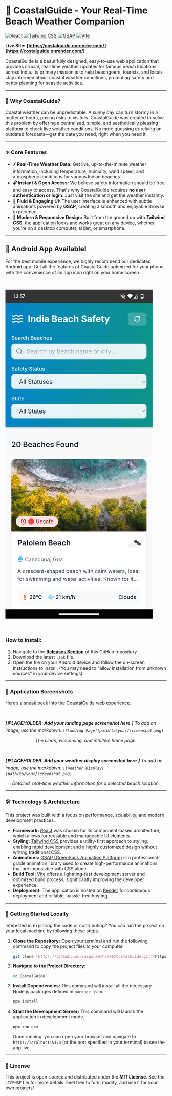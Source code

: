 # 🌊 CoastalGuide - Your Real-Time Beach Weather Companion

[![React](https://img.shields.io/badge/React-20232A?style=for-the-badge&logo=react&logoColor=61DAFB)](https://reactjs.org/)
[![Tailwind CSS](https://img.shields.io/badge/Tailwind_CSS-38B2AC?style=for-the-badge&logo=tailwind-css&logoColor=white)](https://tailwindcss.com/)
[![GSAP](https://img.shields.io/badge/GSAP-88CE02?style=for-the-badge&logo=greensock&logoColor=white)](https://greensock.com/gsap/)
[![Vite](https://img.shields.io/badge/Vite-646CFF?style=for-the-badge&logo=vite&logoColor=white)](https://vitejs.dev/)

**Live Site:** **[https://costalguide.onrender.com/](https://costalguide.onrender.com/)**

CoastalGuide is a beautifully designed, easy-to-use web application that provides crucial, real-time weather updates for famous beach locations across India. Its primary mission is to help beachgoers, tourists, and locals stay informed about coastal weather conditions, promoting safety and better planning for seaside activities.

---

### 🤔 Why CoastalGuide?

Coastal weather can be unpredictable. A sunny day can turn stormy in a matter of hours, posing risks to visitors. CoastalGuide was created to solve this problem by offering a centralized, simple, and aesthetically pleasing platform to check live weather conditions. No more guessing or relying on outdated forecasts—get the data you need, right when you need it.

---

### ✨ Core Features

* **⚡ Real-Time Weather Data:** Get live, up-to-the-minute weather information, including temperature, humidity, wind speed, and atmospheric conditions for various Indian beaches.
* **🔓 Instant & Open Access:** We believe safety information should be free and easy to access. That's why CoastalGuide requires **no user authentication or login**. Just visit the site and get the weather instantly.
* **💨 Fluid & Engaging UI:** The user interface is enhanced with subtle animations powered by **GSAP**, creating a smooth and enjoyable Browse experience.
* **🎨 Modern & Responsive Design:** Built from the ground up with **Tailwind CSS**, the application looks and works great on any device, whether you're on a desktop computer, tablet, or smartphone.

---

## 📲 Android App Available!

For the best mobile experience, we highly recommend our dedicated Android app. Get all the features of CoastalGuide optimized for your phone, with the convenience of an app icon right on your home screen.

<br>

![Android App](./res/mobile.png)

<br>

### How to Install:

1.  Navigate to the **[Releases Section](https://github.com/saipuneeth2706/CostalGuide/releases)** of this GitHub repository.
2.  Download the latest `.apk` file.
3.  Open the file on your Android device and follow the on-screen instructions to install. (You may need to "allow installation from unknown sources" in your device settings).

---

### 📸 Application Screenshots

Here’s a sneak peek into the CoastalGuide web experience.

<br>

_**[❗️PLACEHOLDER: Add your landing page screenshot here.]**_
_To add an image, use the markdown: `![Landing Page](path/to/your/screenshot.png)`_
<p align="center">
  <em>The clean, welcoming, and intuitive home page.</em>
</p>

<br>

_**[❗️PLACEHOLDER: Add your weather display screenshot here.]**_
_To add an image, use the markdown: `![Weather Display](path/to/your/screenshot.png)`_
<p align="center">
  <em>Detailed, real-time weather information for a selected beach location.</em>
</p>

---

### 🛠️ Technology & Architecture

This project was built with a focus on performance, scalability, and modern development practices.

* **Framework:** [React](https://reactjs.org/) was chosen for its component-based architecture, which allows for reusable and manageable UI elements.
* **Styling:** [Tailwind CSS](https://tailwindcss.com/) provides a utility-first approach to styling, enabling rapid development and a highly customized design without writing traditional CSS.
* **Animations:** [GSAP (GreenSock Animation Platform)](https://greensock.com/gsap/) is a professional-grade animation library used to create high-performance animations that are impossible with CSS alone.
* **Build Tool:** [Vite](https://vitejs.dev/) offers a lightning-fast development server and optimized build process, significantly improving the developer experience.
* **Deployment:** The application is hosted on [Render](https://render.com/) for continuous deployment and reliable, hassle-free hosting.

---

### 🚀 Getting Started Locally

Interested in exploring the code or contributing? You can run the project on your local machine by following these steps.

1.  **Clone the Repository:**
    Open your terminal and run the following command to copy the project files to your computer.
    ```sh
    git clone [https://github.com/saipuneeth2706/CostalGuide.git](https://github.com/saipuneeth2706/CostalGuide.git)
    ```

2.  **Navigate to the Project Directory:**
    ```sh
    cd CostalGuide
    ```

3.  **Install Dependencies:**
    This command will install all the necessary Node.js packages defined in `package.json`.
    ```sh
    npm install
    ```

4.  **Start the Development Server:**
    This command will launch the application in development mode.
    ```sh
    npm run dev
    ```
    Once running, you can open your browser and navigate to `http://localhost:5173` (or the port specified in your terminal) to see the app live.

---

### 📜 License

This project is open-source and distributed under the **MIT License**. See the `LICENSE` file for more details. Feel free to fork, modify, and use it for your own projects!

